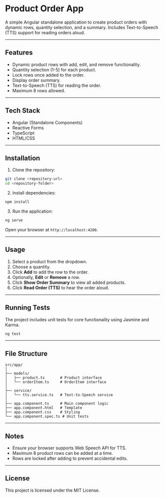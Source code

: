 # Product Order App

A simple Angular standalone application to create product orders with dynamic rows, quantity selection, and a summary. Includes Text-to-Speech (TTS) support for reading orders aloud.

---

## Features

* Dynamic product rows with add, edit, and remove functionality.
* Quantity selection (1-5) for each product.
* Lock rows once added to the order.
* Display order summary.
* Text-to-Speech (TTS) for reading the order.
* Maximum 8 rows allowed.

---

## Tech Stack

* Angular (Standalone Components)
* Reactive Forms
* TypeScript
* HTML/CSS

---

## Installation

1. Clone the repository:

```bash
git clone <repository-url>
cd <repository-folder>
```

2. Install dependencies:

```bash
npm install
```

3. Run the application:

```bash
ng serve
```

Open your browser at `http://localhost:4200`.

---

## Usage

1. Select a product from the dropdown.
2. Choose a quantity.
3. Click **Add** to add the row to the order.
4. Optionally, **Edit** or **Remove** a row.
5. Click **Show Order Summary** to view all added products.
6. Click **Read Order (TTS)** to hear the order aloud.

---

## Running Tests

The project includes unit tests for core functionality using Jasmine and Karma.

```bash
ng test
```

---

## File Structure

```
src/app/
│
├── models/
│   ├── product.ts       # Product interface
│   └── orderItem.ts     # OrderItem interface
│
├── service/
│   └── tts.service.ts   # Text-to-Speech service
│
├── app.component.ts     # Main component logic
├── app.component.html   # Template
├── app.component.css    # Styling
└── app.component.spec.ts # Unit tests
```

---

## Notes

* Ensure your browser supports Web Speech API for TTS.
* Maximum 8 product rows can be added at a time.
* Rows are locked after adding to prevent accidental edits.

---

## License

This project is licensed under the MIT License.

